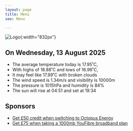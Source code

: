 ```yaml
---
layout: page
title: Menu
seo: Menu

---
```


![Logo](/images/logo.jpg){:width="832px"}

<!-- weather_marker starts -->
## On Wednesday, 13 August 2025

- The average temperature today is 17.95˚C,
- With highs of 18.88˚C and lows of 16.96˚C,
- It may feel like 17.99˚C with broken clouds
- The wind speed is 1.34m/s and visibility is 10000m
- The pressure is 1015hPa and humidity is 84%
- The sun will rise at 04:51 and set at 19:34

<!-- weather_marker ends -->

## Sponsors

- [Get £50 credit when switching to Octopus Energy](https://bit.ly/3oD1nnS)
- [Get £75 when taking a 1000mb YouFibre broadband plan](https://aklam.io/91zWhU?)
